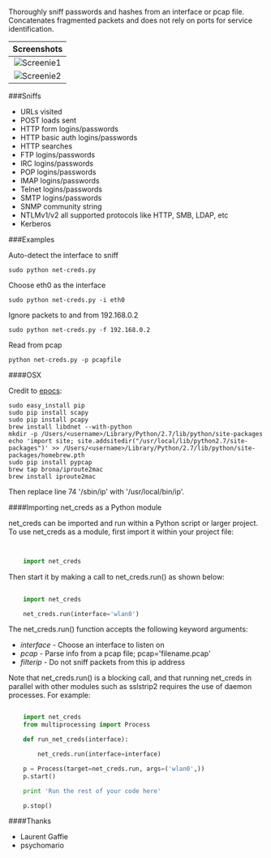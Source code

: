 Thoroughly sniff passwords and hashes from an interface or pcap file. Concatenates fragmented packets and does not rely on ports for service identification. 

| Screenshots |
|:-----:|
| ![Screenie1](http://imgur.com/opQo7Bb.png) |
| ![Screenie2](http://imgur.com/Kl5I6Ju.png) |

###Sniffs

* URLs visited
* POST loads sent
* HTTP form logins/passwords
* HTTP basic auth logins/passwords
* HTTP searches
* FTP logins/passwords
* IRC logins/passwords
* POP logins/passwords
* IMAP logins/passwords
* Telnet logins/passwords
* SMTP logins/passwords
* SNMP community string
* NTLMv1/v2 all supported protocols like HTTP, SMB, LDAP, etc
* Kerberos


###Examples

Auto-detect the interface to sniff

```sudo python net-creds.py```

Choose eth0 as the interface

```sudo python net-creds.py -i eth0```

Ignore packets to and from 192.168.0.2

```sudo python net-creds.py -f 192.168.0.2```

Read from pcap

```python net-creds.py -p pcapfile```


####OSX

Credit to [epocs](https://github.com/epocs):
```
sudo easy_install pip
sudo pip install scapy
sudo pip install pcapy
brew install libdnet --with-python
mkdir -p /Users/<username>/Library/Python/2.7/lib/python/site-packages
echo 'import site; site.addsitedir("/usr/local/lib/python2.7/site-packages")' >> /Users/<username>/Library/Python/2.7/lib/python/site-packages/homebrew.pth
sudo pip install pypcap
brew tap brona/iproute2mac
brew install iproute2mac
```
Then replace line 74 '/sbin/ip' with '/usr/local/bin/ip'.


####Importing net_creds as a Python module

net_creds can be imported and run within a Python script or larger project. To use net_creds as a module, first import it within your project file:

```python

	
	import net_creds
```

Then start it by making a call to net\_creds.run() as shown below:

```python
	
	import net_creds

	net_creds.run(interface='wlan0')

```

The net\_creds.run() function accepts the following keyword arguments:

- _interface_ - Choose an interface to listen on
- _pcap_ - Parse info from a pcap file; pcap='filename.pcap'
- _filterip_ - Do not sniff packets from this ip address

Note that net\_creds.run() is a blocking call, and that running net\_creds in parallel with other modules such as
sslstrip2 requires the use of daemon processes. For example:


```python

	import net_creds
	from multiprocessing import Process

	def run_net_creds(interface):

		net_creds.run(interface=interface)

	p = Process(target=net_creds.run, args=('wlan0',))
	p.start()

	print 'Run the rest of your code here'

	p.stop()

```

####Thanks
* Laurent Gaffie
* psychomario
